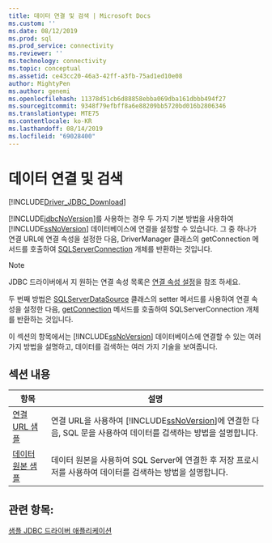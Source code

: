 ```yaml
---
title: 데이터 연결 및 검색 | Microsoft Docs
ms.custom: ''
ms.date: 08/12/2019
ms.prod: sql
ms.prod_service: connectivity
ms.reviewer: ''
ms.technology: connectivity
ms.topic: conceptual
ms.assetid: ce43cc20-46a3-42ff-a3fb-75ad1ed10e08
author: MightyPen
ms.author: genemi
ms.openlocfilehash: 11378d51cb6d88858ebba069dba161dbbb494f27
ms.sourcegitcommit: 9348f79efbff8a6e88209bb5720bd016b2806346
ms.translationtype: MTE75
ms.contentlocale: ko-KR
ms.lasthandoff: 08/14/2019
ms.locfileid: "69028400"
---
```

# <a name="connecting-and-retrieving-data"></a>데이터 연결 및 검색

[!INCLUDE[Driver_JDBC_Download](../../../includes/driver_jdbc_download.md)]

[!INCLUDE[jdbcNoVersion](../../../includes/jdbcnoversion_md.md)]를 사용하는 경우 두 가지 기본 방법을 사용하여 [!INCLUDE[ssNoVersion](../../../includes/ssnoversion-md.md)] 데이터베이스에 연결을 설정할 수 있습니다. 그 중 하나가 연결 URL에 연결 속성을 설정한 다음, DriverManager 클래스의 getConnection 메서드를 호출하여 [SQLServerConnection](../../../connect/jdbc/reference/sqlserverconnection-class.md) 개체를 반환하는 것입니다.  
  
> [!NOTE]  
> JDBC 드라이버에서 지 원하는 연결 속성 목록은 [연결 속성 설정](../../../connect/jdbc/setting-the-connection-properties.md)을 참조 하세요.  
  
두 번째 방법은 [SQLServerDataSource](../../../connect/jdbc/reference/sqlserverdatasource-class.md) 클래스의 setter 메서드를 사용하여 연결 속성을 설정한 다음, [getConnection](../../../connect/jdbc/reference/getconnection-method-sqlserverdatasource.md) 메서드를 호출하여 SQLServerConnection 개체를 반환하는 것입니다.  
  
이 섹션의 항목에서는 [!INCLUDE[ssNoVersion](../../../includes/ssnoversion-md.md)] 데이터베이스에 연결할 수 있는 여러 가지 방법을 설명하고, 데이터를 검색하는 여러 가지 기술을 보여줍니다.  
  
## <a name="in-this-section"></a>섹션 내용  
  
|항목|설명|  
|-----------|-----------------|  
|[연결 URL 샘플](../../../connect/jdbc/code-samples/connection-url-sample.md)|연결 URL을 사용하여 [!INCLUDE[ssNoVersion](../../../includes/ssnoversion-md.md)]에 연결한 다음, SQL 문을 사용하여 데이터를 검색하는 방법을 설명합니다.|  
|[데이터 원본 샘플](../../../connect/jdbc/code-samples/data-source-sample.md)|데이터 원본을 사용하여 SQL Server에 연결한 후 저장 프로시저를 사용하여 데이터를 검색하는 방법을 설명합니다.|  
  
## <a name="see-also"></a>관련 항목:

[샘플 JDBC 드라이버 애플리케이션](../../jdbc/code-samples/sample-jdbc-driver-applications.md)
  
